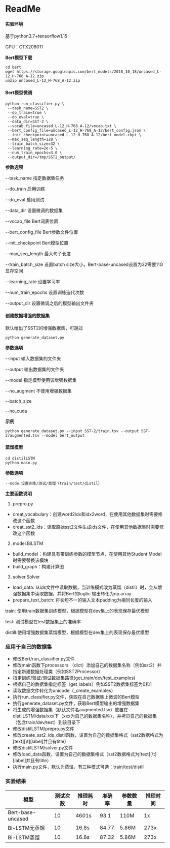 # ReadMe

#### **实验环境**

基于python3.7+tensorflow1.15 

GPU：GTX2080TI

**Bert模型下载**

```shell
cd bert
wget https://storage.googleapis.com/bert_models/2018_10_18/uncased_L-12_H-768_A-12.zip
unzip uncased_L-12_H-768_A-12.zip 
```

#### **Bert模型微调**

```shell
python run_classifier.py \
 --task_name=SST2 \
 --do_train=true \
 --do_eval=true \
 --data_dir=SST-2 \
 --vocab_file=uncased_L-12_H-768_A-12/vocab.txt \
 --bert_config_file=uncased_L-12_H-768_A-12/bert_config.json \
 --init_checkpoint=uncased_L-12_H-768_A-12/bert_model.ckpt \
 --max_seq_length=128 \
 --train_batch_size=32 \
 --learning_rate=2e-5 \
 --num_train_epochs=3.0 \
 --output_dir=/tmp/SST2_output/
```

**参数选项**

--task_name 指定数据集任务

 --do_train 启用训练      

 --do_eval 启用测试

 --data_dir 设置微调的数据集

 --vocab_file Bert词表位置

 --bert_config_file Bert参数文件位置

 --init_checkpoint Bert模型位置

 --max_seq_length 最大句子长度

 --train_batch_size 设置batch size大小，Bert-base-uncased设置为32需要11G显存空间

 --learning_rate 设置学习率

 --num_train_epochs 设置训练迭代次数

 --output_dir 设置微调之后的模型输出文件夹

#### **创建数据增强的数据集**
默认给出了SST2的增强数据集，可跳过
```shell
python generate_dataset.py
```

**参数选项**

--input 输入数据集的文件夹

 --output 输出数据集的文件夹

 --model 指定模型使用该增强数据集

 --no_augment 不使用增强数据集

 --batch_size 

 --no_cuda 

**示例**

```shell
python generate_dataset.py --input SST-2/train.tsv --output SST-2/augmented.tsv --model bert_output
```

#### **蒸馏模型**

```shell
cd distilLSTM
python main.py
```

**参数选项**

```
--mode 设置训练/测试/蒸馏（train/test/distil）
```

**主要函数说明**

1. prepro.py

- creat_vocabulary：创建word2idx和idx2word，在使用其他数据集时需要修改这个函数
- creat_sst2_ids：读取原始sst2文件生成ids文件，在使用其他数据集时需要修改这个函数

2. model.BiLSTM

- build_model：构建具有带训练参数的模型节点，在使用其他Student Model时需要替换该模块
- build_graph：构建计算图

3. solver.Solver

- load_data: 从ids文件中读取数据，当训练模式改为蒸馏（distil）时，会从增强数据集中读取数据，并将Bert的logtic 输出转化为np.array
- prepare_text_batch: 将长短不一的输入文本padding为相同长度的输入

train: 使用train数据集训练模型，根据模型在dev集上的表现保存最优模型

test: 测试模型在test数据集上的准确率

distill:使用增强数据集蒸馏模型，根据模型在dev集上的表现保存最优模型

### 应用于自己的数据集
- 修改Bert/run_classifier.py文件
- 修改main函数下processors （dict）添加自己的数据集名称（例如sst2）并指定新建数据处理类（例如SST2Processor）
- 指定训练/验证/测试数据集路径(get_train/dev/test_examples)
- 根据自己的数据集指定标签（get_labels）例如SST2数据集标签为0和1
- 读取数据文件转化为unicode（_create_examples）
- 执行run_classifier.py文件，获取在自己数据集上微调的Bert模型
- 执行generate_dataset.py文件，获取Bert模型输出的增强数据集
- 将生成的增强数据集（默认文件名augmented.tsv）放置在distilLSTM/data/xxx下（xxx为自己的数据集名称），并拷贝自己的数据集（包含train/dev/test）到该目录下
- 修改distilLSTM/prepro.py文件
- 修改create_sst2_ids_distil函数，设置为自己的数据集格式（sst2数据格式为[text][\t][label]并且有title）
- 修改distilLSTM/solver.py文件
- 修改load_data函数，设置为自己的数据集格式（sst2数据格式为[text][\t][label]并且有title）
- 执行main.py文件，默认为蒸馏，有三种模式可选：train/test/distill

### 实验结果
| 模型              | 测试次数 | 推理耗时 | 准确率 | 参数数量 | 推理时间 |
| ----------------- | -------- | -------- | ------ | -------- | -------- |
| Bert-base-uncased | 10       | 4601s    | 93.1   | 110M     | 1x       |
| Bi-LSTM无蒸馏     | 10       | 16.8s    | 84.77  | 5.86M    | 273x     |
| Bi-LSTM蒸馏       | 10       | 16.8s    | 87.32  | 5.86M    | 273x     |
